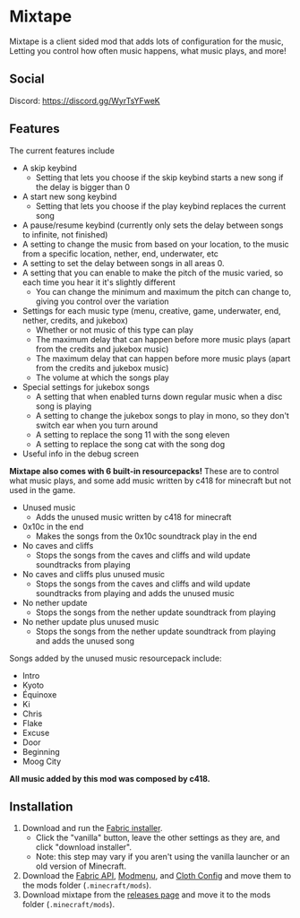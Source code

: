 # Mixtape
Mixtape is a client sided mod that adds lots of configuration for the music, Letting you control how often music happens, what music plays, and more! 

## Social
Discord: https://discord.gg/WyrTsYFweK
<!-- Patreon: https://www.patreon.com/aliahx -->


## Features
The current features include

 - A skip keybind
	 - Setting that lets you choose if the skip keybind starts a new song if the delay is bigger than 0
 - A start new song keybind
	 - Setting that lets you choose if the play keybind replaces the current song
 - A pause/resume keybind (currently only sets the delay between songs to infinite, not finished)
 - A setting to change the music from based on your location, to the music from a specific location, nether, end, underwater, etc
- A setting to set the delay between songs in all areas 0.
 - A setting that you can enable to make the pitch of the music varied, so each time you hear it it's slightly different
	 - You can change the minimum and maximum the pitch can change to, giving you control over the variation
 - Settings for each music type (menu, creative, game, underwater, end, nether, credits, and jukebox)
	 - Whether or not music of this type can play
	 - The maximum delay that can happen before more music plays (apart from the credits and jukebox music)
	 - The maximum delay that can happen before more music plays (apart from the credits and jukebox music)
	 - The volume at which the songs play
 - Special settings for jukebox songs
	 - A setting that when enabled turns down regular music when a disc song is playing
	 - A setting to change the jukebox songs to play in mono, so they don't switch ear when you turn around
	 - A setting to replace the song 11 with the song eleven
	 - A setting to replace the song cat with the song dog
 - Useful info in the debug screen


**Mixtape also comes with 6 built-in resourcepacks!**
These are to control what music plays, and some add music written by c418 for minecraft but not used in the game.
 - Unused music
	 - Adds the unused music written by c418 for minecraft
 - 0x10c in the end
	 - Makes the songs from the 0x10c soundtrack play in the end
 - No caves and cliffs
	 - Stops the songs from the caves and cliffs and wild update soundtracks from playing
 - No caves and cliffs plus unused music
	 - Stops the songs from the caves and cliffs and wild update soundtracks from playing and adds the unused music
 - No nether update
	 - Stops the songs from the nether update soundtrack from playing
 - No nether update plus unused music
	 - Stops the songs from the nether update soundtrack from playing and adds the unused song

Songs added by the unused music resourcepack include:
- Intro
- Kyoto
- Équinoxe
- Ki
- Chris
- Flake
- Excuse
- Door
- Beginning
- Moog City

**All music added by this mod was composed by c418.**

## Installation
1. Download and run the [Fabric installer](https://fabricmc.net/use).
   - Click the "vanilla" button, leave the other settings as they are,
     and click "download installer".
   - Note: this step may vary if you aren't using the vanilla launcher
     or an old version of Minecraft.
2. Download the [Fabric API](https://minecraft.curseforge.com/projects/fabric), [Modmenu](https://minecraft.curseforge.com/projects/modmenu), and [Cloth Config](https://www.curseforge.com/minecraft/mc-mods/cloth-config)
   and move them to the mods folder (`.minecraft/mods`).
3. Download mixtape from the [releases page](https://github.com/AliahX/mixtape/releases)
      and move it to the mods folder (`.minecraft/mods`).
